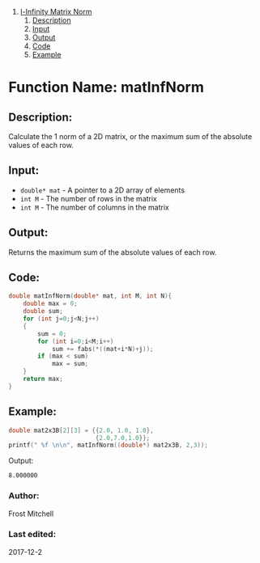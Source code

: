 1. [l-Infinity Matrix Norm](#function-name-matInfNorm)
    1. [Description](#description)
    2. [Input](#input)
    3. [Output](#output)
    4. [Code](#code)
    5. [Example](#example)


# Function Name: matInfNorm

## Description: 
Calculate the 1 norm of a 2D matrix, or the maximum sum of the absolute values of each row.

## Input:
*  `double* mat` - A pointer to a 2D array of elements  
*  `int M` - The number of rows in the matrix   
*  `int M` - The number of columns in the matrix   

## Output:
Returns the maximum sum of the absolute values of each row.

## Code:
```c
double matInfNorm(double* mat, int M, int N){
    double max = 0;
    double sum;
    for (int j=0;j<N;j++)
    {
        sum = 0;
        for (int i=0;i<M;i++)
            sum += fabs(*((mat+i*N)+j));
        if (max < sum)
            max = sum;
    }
    return max;
}

```

## Example:
```c
double mat2x3B[2][3] = {{2.0, 1.0, 1.0},
						{2.0,7.0,1.0}};
printf(" %f \n\n", matInfNorm((double*) mat2x3B, 2,3));
```
Output:
```
8.000000 
```

### Author: 
Frost Mitchell

### Last edited:
2017-12-2
